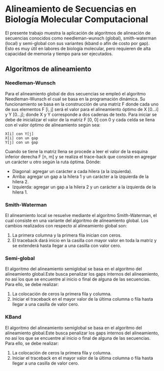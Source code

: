 # Alineamiento de Secuencias en Biología Molecular Computacional

El presente trabajo muestra la aplicación de algoritmos de alineación de secuencias conocidos como needleman-wunsch (global), smith-waterman (local) y semi-global con sus variantes (kband o  afín de costo por gap). Esto es muy útil en labores de biología molecular, pero requieren de alta capacidad de memoria y tiempo para ser ejecutados.

## Algoritmos de alineamiento

### Needleman-Wunsch

Para el alineamiento global de dos secuencias se empleó el algoritmo Needleman-Wunsch el cual se basa en la programación dinámica. Su funcionamiento se basa en la construcción de una matriz  F donde cada uno de sus elementos F [i, j] será el valor para el alineamiento óptimo de X [0…i] y Y [0…j]; donde X y Y corresponde a dos cadenas de texto. Para iniciar se debe de inicializar el valor de la matriz F [0, 0] con 0 y cada celda se llena con el valor óptimo de alineamiento según sea:
```
X[i] con Y[j]
X[i] con un gap
Y[j] con un gap
```
Cuando se tiene la matriz llena se procede a leer el valor de la esquina inferior derecha F [n, m] y se realiza el trace-back que consiste en agregar un carácter u otro según la ruta óptima. Dónde:
 
- Diagonal: agregar un carácter a cada hilera (a la izquierda).
- Arriba: agregar un gap a la hilera 1 y un carácter a la izquierda de la hilera 2.
- Izquierda: agregar un gap a la hilera 2 y un carácter a la izquierda de la hilera 1.

### Smith-Waterman

El alineamiento local se resuelve mediante el algoritmo Smith-Waterman, el cual consiste en una variante del algoritmo de alineamiento global. Los cambios realizados con respecto al alineamiento global son:

1. La primera columna y la primera fila inician con ceros.
2. El traceback dará inicio en la casilla con mayor valor en toda la matriz y se extenderá hasta llegar a una casilla con valor cero.

### Semi-global

El algoritmo del alineamiento semiglobal se basa en el algoritmo del alineamiento global.Este busca penalizar los gaps internos del alineamiento, no así los que se encuentre al inicio o final de alguna de las secuencias. Para ello, se debe realizar:
1. La colocación de ceros la primera fila y columna. 
2. Iniciar el traceback en el mayor valor de la última columna o fila hasta llegar a una casilla de valor cero.

### KBand

El algoritmo del alineamiento semiglobal se basa en el algoritmo del alineamiento global.Este busca penalizar los gaps internos del alineamiento, no así los que se encuentre al inicio o final de alguna de las secuencias. Para ello, se debe realizar:
1. La colocación de ceros la primera fila y columna. 
2. Iniciar el traceback en el mayor valor de la última columna o fila hasta llegar a una casilla de valor cero.